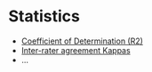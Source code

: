 # Statistics
- [Coefficient of Determination (R2)](Coefficient%20of%20Determination%20(R2).ipynb)
- [Inter-rater agreement Kappas](Inter-rater%20agreement%20kappas.ipynb)
- ...
